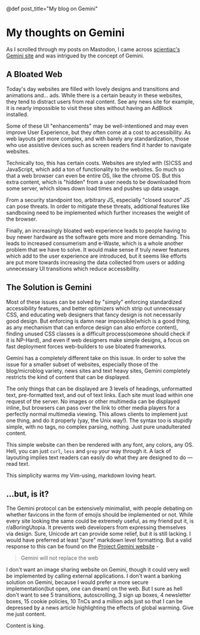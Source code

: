 @def post_title="My blog on Gemini"

# My thoughts on Gemini

As I scrolled through my posts on Mastodon, I came across [scientiac's](https://tilde.team/~scientiac/) [Gemini site](gemini://gemini.ctrl-c.club/~scientiac/) and was intrigued by the concept of Gemini.

## A Bloated Web

Today's day websites are filled with lovely designs and transitions and animations and... ads. While there is a certain beauty in these websites, they tend to distract users from real content. See any news site for example, it is nearly impossible to visit these sites without having an AdBlock installed.

Some of these UI "enhancements" may be well-intentioned and may even improve User Experience, but they often come at a cost to accessibility. As web layouts get more complex, and with barely any standardization, those who use assistive devices such as screen readers find it harder to navigate websites.

Technically too, this has certain costs. Websites are styled with (S)CSS and JavaScript, which add a ton of functionality to the websites. So much so that a web browser can even be entire OS, like the chrome OS. But this extra content, which is "hidden" from a user needs to be downloaded from some server, which slows down load times and pushes up data usage.

From a security standpoint too, arbitrary JS, especially "closed source" JS can pose threats. In order to mitigate these threats, additional features like sandboxing need to be implemented which further increases the weight of the browser.

Finally, an increasingly bloated web experience leads to people having to buy newer hardware as the software gets more and more demanding. This leads to increased consumerism and e-Waste, which is a whole another problem that we have to solve. It would make sense if truly newer features which add to the user experience are introduced, but it seems like efforts are put more towards increasing the data collected from users or adding unnecessary UI transitions which reduce accessibility.

## The Solution is Gemini

Most of these issues can be solved by "simply" enforcing standardized accessibility features, and better optimizers which strip out unnecessary CSS, and educating web designers that fancy design is not necessarily good design. But enforcing is damn near impossible(which is a good thing, as any mechanism that can enforce design can also enforce content), finding unused CSS classes is a difficult process(someone should check if it is NP-Hard), and even if web designers make simple designs, a focus on fast deployment forces web-builders to use bloated frameworks.

Gemini has a completely different take on this issue. In order to solve the issue for a smaller subset of websites, especially those of the blog/microblog variety, news sites and text heavy sites, Gemini completely restricts the kind of content that can be displayed.

The only things that can be displayed are 3 levels of headings, unformatted text, pre-formatted text, and out of text links. Each site must load within one request of the server. No images or other multimedia can be displayed inline, but browsers can pass over the link to other media players for a perfectly normal multimedia viewing. This allows clients to implement just one thing, and do it properly (yay, the Unix way!). The syntax too is stupidly simple, with no tags, no complex parsing, nothing. Just pure unadulterated content.

This simple website can then be rendered with any font, any colors, any OS. Hell, you can just `curl`, `less` and `grep` your way through it. A lack of layouting implies text readers can easily do what they are designed to do — read text.

This simplicity warms my Vim-using, markdown loving heart.

## ...but, is it?

The Gemini protocol can be extensively minimalist, with people debating on whether favicons in the form of emojis should be implemented or not. While every site looking the same could be extremely useful, as my friend put it, is r/aBoringUtopia. It prevents web developers from expressing themselves via design. Sure, Unicode art can provide some relief, but it is still lacking. I would have preferred at least "pure" markdown level formatting. But a valid response to this can be found on the [Project Gemini website](https://gemini.circumlunar.space/) -
> Gemini will not replace the web

I don't want an image sharing website on Gemini, though it could very well be implemented by calling external applications. I don't want a banking solution on Gemini, because I would prefer a more secure implementation(but open, one can dream) on the web. But I sure as hell don't want to see 5 transitions, autoscrolling, 3 sign up boxes, 4 newsletter boxes, 15 cookie policies, 10 TnCs and a million ads just so that I can be depressed by a news article highlighting the effects of global warming. Give me just content. 

Content is king.

